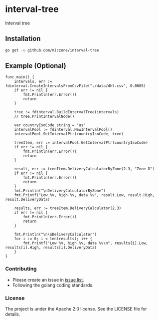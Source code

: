 # interval-tree
Interval tree

## Installation

```bash
go get -u github.com/miczone/interval-tree
```

## Example (Optional)

```golang
func main() {
	intervals, err := fdinterval.CreateIntervalsFromCsvFile("./data/dhl.csv", 0.0005)
	if err != nil {
		fmt.Println(err.Error())
		return
	}

	tree := fdinterval.BuildIntervalTree(intervals)
	// tree.PrintIntervalNode()

	var countryIsoCode string = "us"
	intervalPool := fdinterval.NewIntervalPool()
	intervalPool.SetIntervalPtr(countryIsoCode, tree)

	treeItem, err := intervalPool.GetIntervalPtr(countryIsoCode)
	if err != nil {
		fmt.Println(err.Error())
		return
	}

	result, err := treeItem.DeliveryCalculatorByZone(2.3, "Zone D")
	if err != nil {
		fmt.Println(err.Error())
		return
	}
	fmt.Println("\nDeliveryCalculatorByZone")
	fmt.Printf("Low %v, high %v, data %v", result.Low, result.High, result.DeliveryData)

	results, err := treeItem.DeliveryCalculator(2.3)
	if err != nil {
		fmt.Println(err.Error())
		return
	}

	fmt.Println("\n\nDeliveryCalculator")
	for i := 0; i < len(results); i++ {
		fmt.Printf("Low %v, high %v, data %v\n", results[i].Low, results[i].High, results[i].DeliveryData)
	}
}
```

### Contributing
- Please create an issue in <a href="https://github.com/miczone/interval-tree/issues">issue list</a>.
- Following the golang coding standards. 

### License
The project is under the Apache 2.0 license. See the LICENSE file for details.
